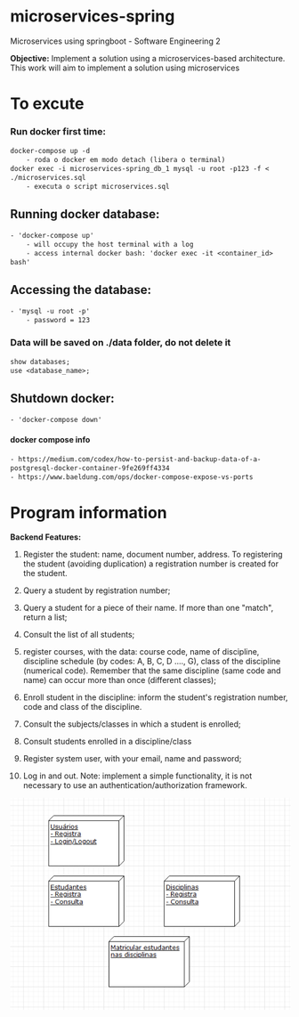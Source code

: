 # microservices-spring
Microservices using springboot - Software Engineering 2 

**Objective:** Implement a solution using a microservices-based architecture. This work will aim to implement a solution using microservices

# To excute

### Run docker first time:
	docker-compose up -d
		- roda o docker em modo detach (libera o terminal)
	docker exec -i microservices-spring_db_1 mysql -u root -p123 -f < ./microservices.sql
		- executa o script microservices.sql

## Running docker database:
	- 'docker-compose up'
		- will occupy the host terminal with a log
		- access internal docker bash: 'docker exec -it <container_id> bash' 
## Accessing the database:
	- 'mysql -u root -p'
		- password = 123

### Data will be saved on ./data folder, do not delete it
```
show databases;
use <database_name>;
```

## Shutdown docker:
	- 'docker-compose down'



#### docker compose info
	- https://medium.com/codex/how-to-persist-and-backup-data-of-a-postgresql-docker-container-9fe269ff4334
	- https://www.baeldung.com/ops/docker-compose-expose-vs-ports

# Program information

**Backend Features:**
1. Register the student: name, document number, address. To
 registering the student (avoiding duplication) a registration number is created for the student.

2. Query a student by registration number;

3. Query a student for a piece of their name. If more than one "match", return a list;

4. Consult the list of all students;

5. register courses, with the data: course code, name of
 discipline, discipline schedule (by codes: A, B, C, D ...., G), class
 of the discipline (numerical code). Remember that the same
 discipline (same code and name) can occur more than once (different classes);

6. Enroll student in the discipline: inform the student's registration number, code and class of the discipline.

7. Consult the subjects/classes in which a student is enrolled;

8. Consult students enrolled in a discipline/class

9. Register system user, with your email, name and password;

10. Log in and out. Note: implement a simple functionality, it is not necessary to use an authentication/authorization framework.

![alt text](https://github.com/arthurmluz/microservices-spring/blob/main/img/microservices.png)

